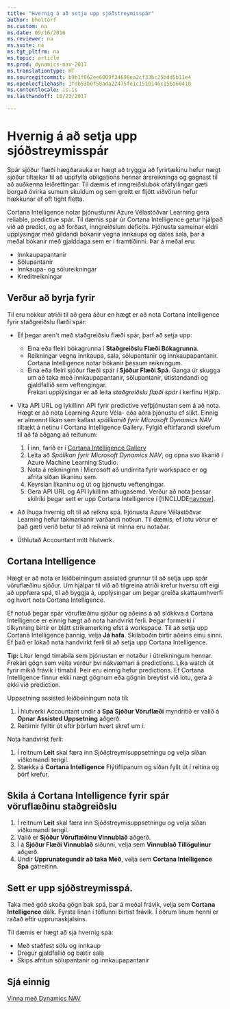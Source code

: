 ```yaml
---
title: "Hvernig á að setja upp sjóðstreymisspár"
author: bholtorf
ms.custom: na
ms.date: 09/16/2016
ms.reviewer: na
ms.suite: na
ms.tgt_pltfrm: na
ms.topic: article
ms.prod: dynamics-nav-2017
ms.translationtype: HT
ms.sourcegitcommit: b9b1f062ee6009f34698ea2cf33bc25bdd5b11e4
ms.openlocfilehash: 1fdb53b0f58ada22475fe1c1510146c156a60410
ms.contentlocale: is-is
ms.lasthandoff: 10/23/2017

---
```


# <a name="how-to-make-predictive-cash-flow-forecasts"></a>Hvernig á að setja upp sjóðstreymisspár
Spár sjóður flæði hægðarauka er hægt að tryggja að fyrirtækinu hefur nægt sjóður tiltækar til að uppfylla obligations hennar ársreikninga og gagnast til að auðkenna leiðréttingar. Til dæmis ef inngreiðslubók ofáfyllingar gæti borgað óvirka sumum skuldum og sem greitt er fljótt viðvörun hefur hækkunar ef oft tight fletta.

Cortana Intelligence notar þjónustunni Azure Vélastöðvar Learning gera reliable, predictive spár. Til dæmis spár úr Cortana Intelligence getur hjálpað við að predict, og að forðast, inngreiðslum deficits. Þjónusta sameinar eldri upplýsingar með gildandi bókanir vegna innkaupa og dates sala, þar á meðal bókanir með gjalddaga sem er í framtíðinni. Þar á meðal eru:
* Innkaupapantanir
* Sölupantanir
* Innkaupa- og sölureikningar
* Kreditreikningar

## <a name="before-you-start"></a>Verður að byrja fyrir  
Til eru nokkur atriði til að gera áður en hægt er að nota Cortana Intelligence fyrir staðgreiðslu flæði spár:
* Ef þegar aren't með staðgreiðslu flæði spár, þarf að setja upp:
    * Eina eða fleiri bókagrunna í **Staðgreiðslu Flæði Bókagrunna**.
    * Reikningar vegna innkaupa, sala, sölupantanir og innkaupapantanir. Cortana Intelligence notar bókanir þessum reikningum.
    * Eina eða fleiri sjóður flæði spár í **Sjóður Flæði Spá**. Ganga úr skugga um að taka með innkaupapantanir, sölupantanir, útistandandi og gjaldfallið sem veftengingar.  
    Frekari upplýsingar er að leita _staðgreiðslu flæði spár_ í kerfinu Hjálp.
* Vita API URL og lykillinn API fyrir predictive vefþjónustan sem á að nota.  
    Hægt er að nota Learning Azure Véla- eða aðra þjónustu ef slíkt. Einnig er almennt líkan sem kallast _spálíkanið fyrir Microsoft Dynamics NAV_ tiltækt á netinu í Cortana Intelligence Gallery. Fylgið eftirfarandi skrefum til að fá aðgang að reitunum:

    1. Í inn, farið er í [Cortana Intelligence Gallery](https://go.microsoft.com/fwlink/?linkid=828352)
    2. Leita að _Spálíkan fyrir Microsoft Dynamics NAV_, og opna svo líkanið í Azure Machine Learning Studio.
    3. Nota á reikninginn í Microsoft að undirrita fyrir workspace er og afrita síðan líkaninu sem.
    4. Keyrslan líkaninu og út og þjónustu veftengingar.
    5. Gera API URL og API lykillinn athugasemd. Verður að nota þessar skilríki þegar sett er upp Cortana Intelligence í [!INCLUDE[navnow](includes/navnow_md.md)].  

* Að íhuga hvernig oft til að reikna spá. Þjónusta Azure Vélastöðvar Learning hefur takmarkanir varðandi notkun. Til dæmis, ef lotu vörur er það gæti verið betur til að reikna út minna eru notaðar.
* Úthlutað Accountant mitt hlutverk.

## <a name="set-up-cortana-intelligence"></a>Cortana Intelligence
Hægt er að nota er leiðbeiningum assisted grunnur til að setja upp spár vöruflæðinu sjóður. Um hjálpar til við að tilgreina atriði krefur hversu oft eigi að uppfæra spá, til að byggja á, upplýsingar um þegar greiða skattaumhverfi og hvort nota Cortana Intelligence.  

Ef notuð þegar spár vöruflæðinu sjóður og aðeins á að slökkva á Cortana Intelligence er einnig hægt að nota handvirkt ferli. Þegar formerki í tilkynning birtir er blátt strikamerking efst á workspace. Til að setja upp Cortana Intelligence þannig, velja **Já hafa**. Skilaboðin birtir aðeins einu sinni. Ef það er lokað nota handvirkt ferli til að setja upp Cortana Intelligence.  

**Tip:** Lítur lengd tímabila sem þjónustan er notaður í útreikningum hennar. Frekari gögn sem veita verður því nákvæmari á predictions. Líka watch út fyrir mikið frávik í tímabil. Þeir eru einnig hefur predictions. Ef Cortana Intelligence finnur ekki nægt gögnum eða gögnin breytist við lotu, gera á ekki við prediction.

Uppsetning assisted leiðbeiningum nota til:
1. Í hlutverki Accountant undir á **Spá Sjóður Vöruflæði** myndritið er valið á **Opnar Assisted Uppsetning** aðgerð.
2. Reitirnir fylltir út eftir þörfum hvert skref um í.

Nota handvirkt ferli:
1. Í reitnum **Leit** skal færa inn Sjóðstreymisuppsetningu og velja síðan viðkomandi tengil.
2. Stækka á **Cortana Intelligence** Flýtiflipanum og síðan fyllt út í reitina og þörf krefur.

## <a name="turn-on-cortana-intelligence-for-cash-flow-forecasts"></a>Skila á Cortana Intelligence fyrir spár vöruflæðinu staðgreiðslu
1. Í reitnum **Leit** skal færa inn Sjóðstreymisuppsetningu og velja síðan viðkomandi tengil.
2. Valið er **Sjóður Vöruflæðinu Vinnublað** aðgerð.
3. Í á **Sjóður Flæði Vinnublað** síðunni, velja sem **Vinnublað Tillögulínur** aðgerð.  
4. Undir **Upprunategundir að taka Með**, velja sem **Cortana Intelligence Spá** gátreitinn.

## <a name="investigate-a-cash-flow-forecast"></a>Sett er upp sjóðstreymisspá.
Taka með góð skoða gögn bak spá, þar á meðal frávik, velja sem **Cortana Intelligence** dálk. Fyrsta línan í töflunni birtist frávik. Í öðrum línum henni er raðað eftir upprunaskjalsins.  

Til dæmis er hægt að sjá hvernig spá:    
* Með staðfest sölu og innkaup
* Dregur gjaldfallið og bætir sala
* Skips afritun sölupantanir og innkaupapantanir

## <a name="see-also"></a>Sjá einnig  
[Vinna með Dynamics NAV](ui-work-product.md)

